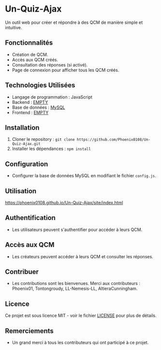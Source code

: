 # Un-Quiz-Ajax

Un outil web pour créer et répondre à des QCM de manière simple et intuitive.

## Fonctionnalités

- Création de QCM.
- Accès aux QCM créés.
- Consultation des réponses (si activé).
- Page de connexion pour afficher tous les QCM créés.

## Technologies Utilisées

- Langage de programmation : JavaScript
- Backend : [EMPTY](https://exemple-du-backend.com/)
- Base de données : [MySQL](https://www.mysql.com/)
- Frontend : [EMPTY](https://exemple-du-frontend.com/)

## Installation

1. Cloner le repository : `git clone https://github.com/Phoenix0108/Un-Quiz-Ajax.git`
2. Installer les dépendances : `npm install`

## Configuration

- Configurer la base de données MySQL en modifiant le fichier `config.js`.

## Utilisation

https://phoenix0108.github.io/Un-Quiz-Ajax/site/index.html

## Authentification

- Les utilisateurs peuvent s'authentifier pour accéder à leurs QCM.

## Accès aux QCM

- Les créateurs peuvent accéder à leurs QCM et consulter les réponses.

## Contribuer

- Les contributions sont les bienvenues. Merci aux contributeurs : Phoenix01, Tontongroudy, LL-Nemesis-LL, AltieraCunningham.

## Licence

Ce projet est sous licence MIT - voir le fichier [LICENSE](LICENSE) pour plus de détails.

## Remerciements

- Un grand merci à tous les contributeurs qui ont participé à ce projet.
